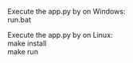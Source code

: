 Execute the app.py by on Windows: <br>
run.bat

Execute the app.py by on Linux: <br>
make install <br>
make run
